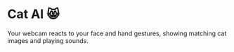# Cat AI 😸

Your webcam reacts to your face and hand gestures, showing matching cat images and playing sounds.
